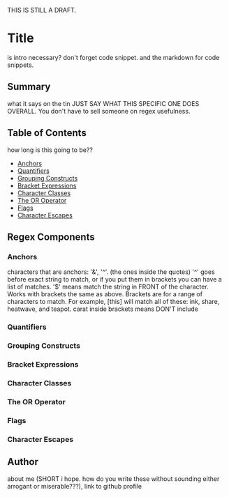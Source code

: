THIS IS STILL A DRAFT.

# Title
is intro necessary?
don't forget code snippet. and the markdown for code snippets.

## Summary
what it says on the tin
JUST SAY WHAT THIS SPECIFIC ONE DOES OVERALL. You don't have to sell someone on regex usefulness.

## Table of Contents
how long is this going to be??
- [Anchors](#anchors)
- [Quantifiers](#quantifiers)
- [Grouping Constructs](#grouping-constructs)
- [Bracket Expressions](#bracket-expressions)
- [Character Classes](#character-classes)
- [The OR Operator](#the-or-operator)
- [Flags](#flags)
- [Character Escapes](#character-escapes)

## Regex Components

### Anchors
characters that are anchors: '&', '^'. (the ones inside the quotes)
'^' goes before exact string to match, or if you put them in brackets you can have a list of matches.
'$' means match the string in FRONT of the character. Works with brackets the same as above.
Brackets are for a range of characters to match. For example, [this] will match all of these: ink, share, heatwave, and teapot.
carat inside brackets means DON'T include

### Quantifiers

### Grouping Constructs

### Bracket Expressions

### Character Classes

### The OR Operator

### Flags

### Character Escapes


## Author
about me (SHORT i hope. how do you write these without sounding either arrogant or miserable???), link to github profile